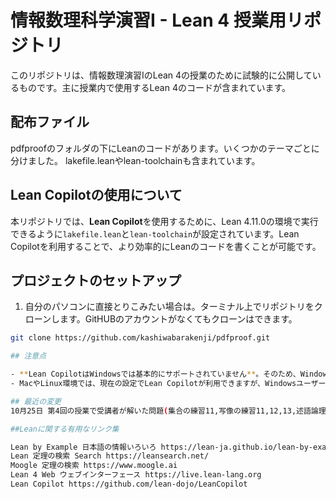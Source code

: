 # 情報数理科学演習I - Lean 4 授業用リポジトリ

このリポジトリは、情報数理演習IのLean 4の授業のために試験的に公開しているものです。主に授業内で使用するLean 4のコードが含まれています。

## 配布ファイル

pdfproofのフォルダの下にLeanのコードがあります。いくつかのテーマごとに分けました。
lakefile.leanやlean-toolchainも含まれています。

## Lean Copilotの使用について

本リポジトリでは、**Lean Copilot**を使用するために、Lean 4.11.0の環境で実行できるように`lakefile.lean`と`lean-toolchain`が設定されています。Lean Copilotを利用することで、より効率的にLeanのコードを書くことが可能です。

## プロジェクトのセットアップ

1. 自分のパソコンに直接とりこみたい場合は。ターミナル上でリポジトリをクローンします。GitHUBのアカウントがなくてもクローンはできます。

```bash
git clone https://github.com/kashiwabarakenji/pdfproof.git

## 注意点

- **Lean CopilotはWindowsでは基本的にサポートされていません**。そのため、Windows環境でリポジトリを開いてLean 4のコードを検証する場合、`lakefile.lean`の設定を変更する必要があります。
- MacやLinux環境では、現在の設定でLean Copilotが利用できますが、Windowsユーザーの方は`lakefile.lean`の書き換えを行ってください。import LeanCopilotの部分もコメントアウトするとよいでしょう。

## 最近の変更
10月25日 第4回の授業で受講者が解いた問題(集合の練習11,写像の練習11,12,13,述語論理の第12,13)などを追加。

##Leanに関する有用なリンク集

Lean by Example 日本語の情報いろいろ https://lean-ja.github.io/lean-by-example/
Lean 定理の検索 Search https://leansearch.net/
Moogle 定理の検索 https://www.moogle.ai
Lean 4 Web ウェブインターフェース https://live.lean-lang.org
Lean Copilot https://github.com/lean-dojo/LeanCopilot
